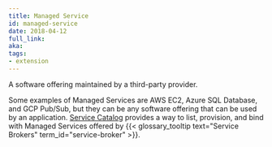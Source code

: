 ```yaml
---
title: Managed Service
id: managed-service
date: 2018-04-12
full_link: 
aka: 
tags:
- extension 
---
```

 A software offering maintained by a third-party provider.

<!--more--> 

Some examples of Managed Services are AWS EC2, Azure SQL Database, and GCP Pub/Sub, but they can be any software offering that can be used by an application. [Service Catalog](/docs/concepts/service-catalog/) provides a way to list, provision, and bind with Managed Services offered by {{< glossary_tooltip text="Service Brokers" term_id="service-broker" >}}.
